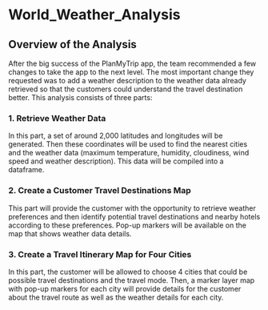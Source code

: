# World_Weather_Analysis
## Overview of the Analysis
After the big success of the PlanMyTrip app, the team recommended a few changes to take the app to the next level. The most important change they requested was to add a weather description to the weather data already retrieved so that the customers could understand the travel destination better. This analysis consists of three parts:

### 1. Retrieve Weather Data
In this part, a set of around 2,000 latitudes and longitudes will be generated. Then these coordinates will be used to find the nearest cities and the weather data (maximum temperature, humidity, cloudiness, wind speed and weather description). This data will be compiled into a dataframe.
### 2. Create a Customer Travel Destinations Map
This part will provide the customer with the opportunity to retrieve weather preferences and then identify potential travel destinations and nearby hotels according to these preferences. Pop-up markers will be available on the map that shows weather data details.
### 3. Create a Travel Itinerary Map for Four Cities
In this part, the customer will be allowed to choose 4 cities that could be possible travel destinations and the travel mode. Then, a marker layer map with pop-up markers for each city will provide details for the customer about the travel route as well as the weather details for each city.